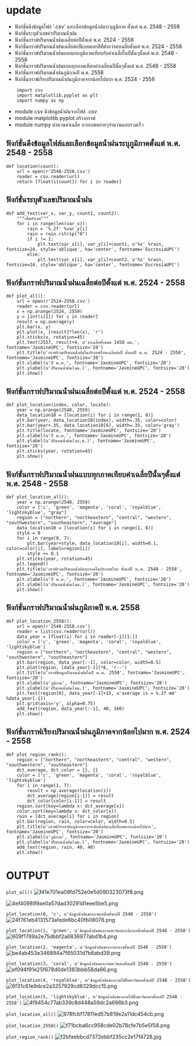 # update
- ฟังก์ชั่นดึงข้อมูลไฟล์ '.csv' และเลือกข้อมูลน้ำฝนระบุภูมิภาค ตั้งแต่ พ.ศ. 2548 - 2558
- ฟังก์ชั่นระบุตัวเลขค่าปริมาณน้ำฝน
- ฟังก์ชั่นกราฟปริมาณน้ำฝนเฉลี่ยต่อปีตั้งแต่ พ.ศ. 2524 - 2558
- ฟังก์ชั่นกราฟปริมาณน้ำฝนเฉลี่ยต่อปีแบบแยกสีที่ต่ำกว่าค่าเฉลี่ยตั้งแต่ พ.ศ. 2524 - 2558
- ฟังก์ชั่นกราฟปริมาณน้ำฝนแบบแยกภูมิภาคเทียบกับค่าเฉลี่ยในปีนั้นๆตั้งแต่ พ.ศ. 2548 - 2558
- ฟังก์ชั่นกราฟปริมาณน้ำฝนแบบทุกภาคเทียบค่าเฉลี่ยนปีนั้นๆตั้งแต่ พ.ศ. 2548 - 2558
- ฟังก์ชั่นกราฟปริมาณน้ำฝนภูมิภาคปี พ.ศ. 2558
- ฟังก์ชั่นกราฟเรียงปริมาณน้ำฝนภูมิภาคจากน้อยไปมาก พ.ศ. 2524 - 2558

```
    import csv
    import matplotlib.pyplot as plt
    import numpy as np
```
- module csv ดึงข้อมูลน้ำฝนจากไฟล์ .csv
- module matplotlib.pyplot สร้างกราฟ
- module numpy คำนวนค่าเฉลี่ย บวกเลขหลายๆจำนวนแบบรวดเร็ว

## ฟังก์ชั่นดึงข้อมูลไฟล์และเลือกข้อมูลน้ำฝนระบุภูมิภาคตั้งแต่ พ.ศ. 2548 - 2558

```
def location(count):
    url = open(r'2548-2558.csv')
    reader = csv.reader(url)
    return [float(i[count]) for i in reader]
```

## ฟังก์ชั่นระบุตัวเลขปริมาณน้ำฝน

```
def add_text(var_x, var_y, count1, count2):
    """เพิ่มตัวเลข"""
    for i in range(len(var_x)):
        rain = '%.2f' %var_y[i]
        rain = rain.rstrip("0")
        if i != 1:
            plt.text(var_x[i], var_y[i]+count1, u'%s' %rain, fontsize=24, style='oblique', ha='center', fontname='EucrosiaUPC')
        else:
            plt.text(var_x[i], var_y[i]+count2, u'%s' %rain, fontsize=24, style='oblique', ha='center', fontname='EucrosiaUPC')
```

## ฟังก์ชั่นกราฟปริมาณน้ำฝนเฉลี่ยต่อปีตั้งแต่ พ.ศ. 2524 - 2558

```
def plot_all():
    url = open(r'2524-2558.csv')
    reader = csv.reader(url)
    x = np.arange(2524, 2559)
    y = [int(i[1]) for i in reader]
    result = np.average(y)
    plt.bar(x, y)
    plt.plot(x, [result]*len(x), 'r')
    plt.xticks(x, rotation=45)
    plt.text(2557, result+4, u'ค่าเฉลี่ยทั้งหมด 1458 มม.', fontname='JasmineUPC', fontsize='20')
    plt.title(u'กราฟรวมปริมาณน้ำฝนในประเทศไทยเฉลี่ยต่อปี ตั้งแต่ปี พ.ศ. 2524 - 2558', fontname='JasmineUPC', fontsize='20')
    plt.xlabel(u'ปี พ.ศ.', fontname='JasmineUPC', fontsize='20')
    plt.ylabel(u'ปริมาณน้ำฝน(มม.)', fontname='JasmineUPC', fontsize='20')
    plt.show()
```

## ฟังก์ชั่นกราฟปริมาณน้ำฝนเฉลี่ยต่อปีตั้งแต่ พ.ศ. 2524 - 2558

```
def plot_location(index, color, locate):
    year = np.arange(2548, 2559)
    data_location10 = [location(i) for i in range(1, 8)]
    plt.bar(year, data_location10[index], width=.35, color=color)
    plt.bar(year+.35, data_location10[6], width=.35, color='gray')
    plt.title(locate, fontname='JasmineUPC', fontsize='20')
    plt.xlabel(u'ปี พ.ศ.', fontname='JasmineUPC', fontsize='20')
    plt.ylabel(u'ปริมาณน้ำฝน(ลบ.ม.)', fontname='JasmineUPC', fontsize='20')
    plt.xticks(year, rotation=45)
    plt.show()
```

## ฟังก์ชั่นกราฟปริมาณน้ำฝนแบบทุกภาคเทียบค่าเฉลี่ยปีนั้นๆตั้งแต่ พ.ศ. 2548 - 2558

```
def plot_location_all():
    year = np.arange(2548, 2559)
    color = ['c', 'green', 'magenta', 'coral', 'royalblue', 'lightskyblue', "gray"]
    region = ["northern", "northeastern", "central", "western", "southwestern", "southeastern", "average"]
    data_location10 = [location(i) for i in range(1, 8)]
    style = 0
    for i in range(0, 7):
        plt.bar(year+style, data_location10[i], width=0.1, color=color[i], label=region[i])
        style += 0.1
    plt.xticks(year, rotation=45)
    plt.legend()
    plt.title(u'กราฟรวมปริมาณน้ำฝนทุกภาคในประเทศไทย ตั้งแต่ปี พ.ศ. 2548 - 2558', fontname='JasmineUPC', fontsize='20')
    plt.xlabel(u'ปี พ.ศ.', fontname='JasmineUPC', fontsize='20')
    plt.ylabel(u'ปริมาณน้ำฝน(มม.)', fontname='JasmineUPC', fontsize='20')
    plt.show()
```
## ฟังก์ชั่นกราฟปริมาณน้ำฝนภูมิภาคปี พ.ศ. 2558

```
def plot_location_2558():
    url = open(r'2548-2558.csv')
    reader = list(csv.reader(url))
    data_year = [float(i) for i in reader[-1][1:]]
    color = ['c', 'green', 'magenta', 'coral', 'royalblue', 'lightskyblue']
    region = ["northern", "northeastern", "central", "western", "southwestern", "southeastern"]
    plt.bar(region, data_year[:-1], color=color, width=0.5)
    plt.plot(region, [data_year[-1]]*6, 'r--')
    plt.title(u'กราฟข้อมูลปริมาณน้ำฝนในปี พ.ศ. 2558', fontname='JasmineUPC', fontsize='20')
    plt.xlabel(u'ภูมิภาค', fontname='JasmineUPC', fontsize='20')
    plt.ylabel(u'ปริมาณน้ำฝน(มม.)', fontname='JasmineUPC', fontsize='20')
    plt.text(region[0], data_year[-1]+15, u'average is = %.2f mm' %data_year[-1])
    plt.grid(axis='y', alpha=0.75)
    add_text(region, data_year[:-1], 40, 160)
    plt.show()
```

## ฟังก์ชั่นกราฟเรียงปริมาณน้ำฝนภูมิภาคจากน้อยไปมาก พ.ศ. 2524 - 2558

```
def plot_region_rank():
    region = ["northern", "northeastern", "central", "western", "southwestern", "southeastern"]
    dct_average, dct_color = {}, {}
    color = ['c', 'green', 'magenta', 'coral', 'royalblue', 'lightskyblue']
    for i in range(1, 7):
        result = np.average(location(i))
        dct_average[region[i-1]] = result
        dct_color[color[i-1]] = result
    region.sort(key=lambda x: dct_average[x])
    color.sort(key=lambda x: dct_color[x])
    rain = [dct_average[i] for i in region]
    plt.bar(region, rain, color=color, width=0.5)
    plt.title(u'กราฟเรียงลำดับภูมิภาคจากระดับน้ำฝนเฉลี่ยทั้งหมดจากน้อยไปมาก', fontname='JasmineUPC', fontsize='20')
    plt.xlabel(u'ภูมิภาค', fontname='JasmineUPC', fontsize='20')
    plt.ylabel(u'ปริมาณน้ำฝน(มม.)', fontname='JasmineUPC', fontsize='20')
    add_text(region, rain, 40, 40)
    plt.show()
```

# OUTPUT
`plot_all()`
![f41e701ea08fd752e0e5d090323073f8.png](https://www.img.in.th/images/f41e701ea08fd752e0e5d090323073f8.png)

![4ef409899ae0a57dad30291d1eee5be5.png](https://www.img.in.th/images/4ef409899ae0a57dad30291d1eee5be5.png)

`plot_location(0, 'c', u'ข้อมูลน้ำฝนของภาคเหนือตั้งแต่ปี 2548 - 2558')`
![24f761eb4131573afede6bc40fb08078.png](https://www.img.in.th/images/24f761eb4131573afede6bc40fb08078.png)

`plot_location(1, 'green', u'ข้อมูลน้ำฝนของภาคตะวันออกเฉียงเหนือตั้งแต่ปี 2548 - 2558')`
![609f1789a2e75dbbf2a6836977abd1b4.png](https://www.img.in.th/images/609f1789a2e75dbbf2a6836977abd1b4.png)

`plot_location(2, 'magenta', u'ข้อมูลน้ำฝนของภาคกลางตั้งแต่ปี 2548 - 2558')`
![be4ab453e346894a7f65031d7b6abd39.png](https://www.img.in.th/images/be4ab453e346894a7f65031d7b6abd39.png)

`plot_location(3, 'coral', u'ข้อมูลน้ำฝนของภาคตะวันตกตั้งแต่ปี 2548 - 2558')`
![ef094f91e25f678d0de1383bbb58da66.png](https://www.img.in.th/images/ef094f91e25f678d0de1383bbb58da66.png)

`plot_location(4, 'royalblue', u'ข้อมูลน้ำฝนของภาคใต้ฝั่งตะวันตกตั้งแต่ปี 2548 - 2558')`
![6f31c61e9dce2a3257929cd8329dcc15.png](https://www.img.in.th/images/6f31c61e9dce2a3257929cd8329dcc15.png)

`plot_location(5, 'lightskyblue', u'ข้อมูลน้ำฝนของภาคใต้ฝั่งตะวันออกตั้งแต่ปี 2548 - 2558')`
![4f9454c77ab339c8d448a59dc2a696b3.png](https://www.img.in.th/images/4f9454c77ab339c8d448a59dc2a696b3.png)

`plot_location_all()`
![978fcbf17811ed57b819e2a11dc454cb.png](https://www.img.in.th/images/978fcbf17811ed57b819e2a11dc454cb.png)

`plot_location_2558()`
![f71bcba6cc958cde02b78cfe7b5e5f58.png](https://www.img.in.th/images/f71bcba6cc958cde02b78cfe7b5e5f58.png)

`plot_region_rank()`
![f2bfaebbcd7372ebbf235cc2e17f4728.jpg](https://www.img.in.th/images/f2bfaebbcd7372ebbf235cc2e17f4728.jpg)
